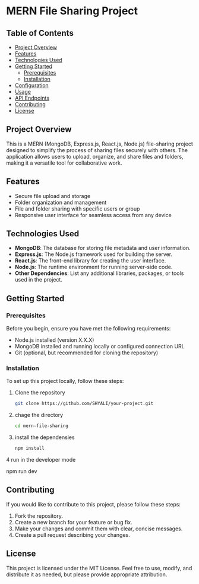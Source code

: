 # MERN File Sharing Project

## Table of Contents

- [Project Overview](#project-overview)
- [Features](#features)
- [Technologies Used](#technologies-used)
- [Getting Started](#getting-started)
  - [Prerequisites](#prerequisites)
  - [Installation](#installation)
- [Configuration](#configuration)
- [Usage](#usage)
- [API Endpoints](#api-endpoints)
- [Contributing](#contributing)
- [License](#license)

## Project Overview

This is a MERN (MongoDB, Express.js, React.js, Node.js) file-sharing project designed to simplify the process of sharing files securely with others. The application allows users to upload, organize, and share files and folders, making it a versatile tool for collaborative work.

## Features

- Secure file upload and storage
- Folder organization and management
- File and folder sharing with specific users or group
- Responsive user interface for seamless access from any device

## Technologies Used

- **MongoDB**: The database for storing file metadata and user information.
- **Express.js**: The Node.js framework used for building the server.
- **React.js**: The front-end library for creating the user interface.
- **Node.js**: The runtime environment for running server-side code.
- **Other Dependencies**: List any additional libraries, packages, or tools used in the project.

## Getting Started

### Prerequisites

Before you begin, ensure you have met the following requirements:

- Node.js installed (version X.X.X)
- MongoDB installed and running locally or configured connection URL
- Git (optional, but recommended for cloning the repository)

### Installation

To set up this project locally, follow these steps:

1. Clone the repository

   ```bash
   git clone https://github.com/SHYALI/your-project.git
2. chage the directory
   ```bash
   cd mern-file-sharing
3. install the dependensies
   ```bash    
   npm install
4 run in the developer mode
   
   npm run dev

   
## Contributing

If you would like to contribute to this project, please follow these steps:

1. Fork the repository.
2. Create a new branch for your feature or bug fix.
3. Make your changes and commit them with clear, concise messages.
4. Create a pull request describing your changes.

## License

This project is licensed under the MIT License. Feel free to use, modify, and distribute it as needed, but please provide appropriate attribution.


 
  




